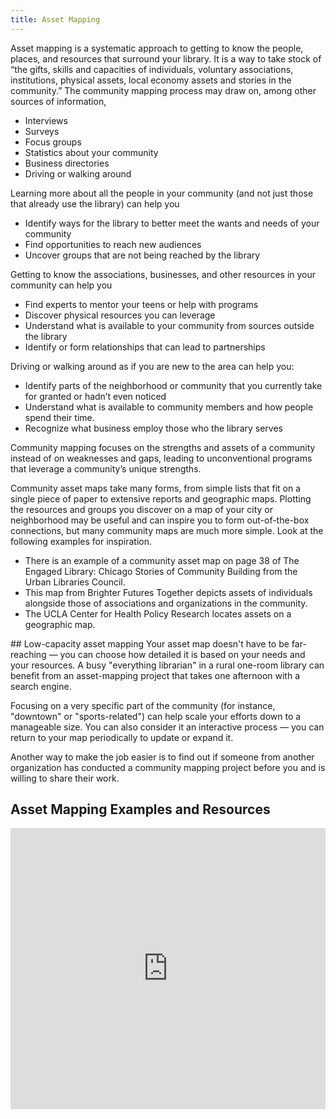 ```yaml
---
title: Asset Mapping
---
```


Asset mapping is a systematic approach to getting to know the people, places, and resources that surround your library. It is a way to take stock of “the gifts, skills and capacities of individuals, voluntary associations, institutions, physical assets, local economy assets and stories in the community.” The community mapping process may draw on, among other sources of information,
* Interviews
* Surveys
* Focus groups
* Statistics about your community
* Business directories
* Driving or walking around

Learning more about all the people in your community (and not just those that already use the library) can help you
* Identify ways for the library to better meet the wants and needs of your community
* Find opportunities to reach new audiences
* Uncover groups that are not being reached by the library

Getting to know the associations, businesses, and other resources in your community can help you
* Find experts to mentor your teens or help with programs
* Discover physical resources you can leverage
* Understand what is available to your community from sources outside the library
* Identify or form relationships that can lead to partnerships

Driving or walking around as if you are new to the area can help you:
* Identify parts of the neighborhood or community that you currently take for granted or hadn’t even noticed
* Understand what is available to community members and how people spend their time.
* Recognize what business employ those who the library serves

Community mapping focuses on the strengths and assets of a community instead of on weaknesses and gaps, leading to unconventional programs that leverage a community’s unique strengths.

Community asset maps take many forms, from simple lists that fit on a single piece of paper to extensive reports and geographic maps. Plotting the resources and groups you discover on a map of your city or neighborhood may be useful and can inspire you to form out-of-the-box connections, but many community maps are much more simple. Look at the following examples for inspiration.

* There is an example of a community asset map on page 38 of The Engaged Library: Chicago Stories of Community Building from the Urban Libraries Council.
* This map from Brighter Futures Together depicts assets of individuals alongside those of associations and organizations in the community.
* The UCLA Center for Health Policy Research locates assets on a geographic map.

<div class="callout info" markdown="1">
## Low-capacity asset mapping 
Your asset map doesn't have to be far-reaching — you can choose how detailed it is based on your needs and your resources. A busy "everything librarian" in a rural one-room library can benefit from an asset-mapping project that takes one afternoon with a search engine. 

Focusing on a very specific part of the community (for instance, "downtown" or "sports-related") can help scale your efforts down to a manageable size. You can also consider it an interactive process — you can return to your map periodically to update or expand it. 

Another way to make the job easier is to find out if someone from another organization has conducted a community mapping project before you and is willing to share their work. 
</div>

## Asset Mapping Examples and Resources
<iframe style="border: 0; width: 100%; height: 450px;" allowfullscreen frameborder="0" src="https://raindrop.io/cl21/asset-maps-24018575/embed/hide=header%2C+excerpt%2C+info%2C+add"></iframe>
